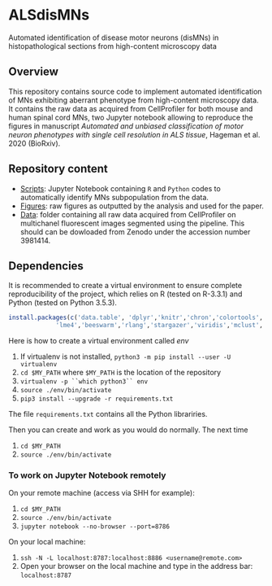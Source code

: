 # ALSdisMNs
Automated identification of disease motor neurons (disMNs) in histopathological sections from high-content microscopy data

## Overview
This repository contains source code to implement automated identification of MNs exhibiting aberrant phenotype from high-content microscopy data. It contains the raw data as acquired from CellProfiler for both mouse and human spinal cord MNs, two Jupyter notebook allowing to reproduce the figures in manuscript *Automated and unbiased classification of motor neuron phenotypes with single cell resolution in ALS tissue*, Hageman et al. 2020 (BioRxiv). 

## Repository content
* [Scripts](./Scripts): Jupyter Notebook containing `R` and `Python` codes to automatically identify MNs subpopulation from the data.
* [Figures](./Figures): raw figures as outputted by the analysis and used for the paper. 
* [Data](https://zenodo.org/record/3981414#.XzRMxqeB3OQ): folder containing all raw data acquired from CellProfiler on multichanel fluorescent images segmented using the pipeline. This should can be dowloaded from Zenodo under the accession number 3981414.



## Dependencies

It is recommended to create a virtual environment to ensure complete reproducibility of the project, which relies on R (tested on R-3.3.1) and Python (tested on Python 3.5.3).

```R
install.packages(c('data.table', 'dplyr','knitr','chron','colortools','RColorBrewer','corrplot','geneplotter',
             'lme4','beeswarm','rlang','stargazer','viridis','mclust','ape','dendextend','wordcloud','reshape'))
```

Here is how to create a virtual environment called *env* 

1. If virtualenv is not installed, `python3 -m pip install --user -U virtualenv`
1. `cd $MY_PATH` where  `$MY_PATH` is the location of the repository
1. `virtualenv -p ``which python3`` env`
1. `source ./env/bin/activate`
1. `pip3 install --upgrade -r requirements.txt` 

The file `requirements.txt` contains all the Python librariries.


Then you can create and work as you would do normally. The next time 

1. `cd $MY_PATH`
1. `source ./env/bin/activate`


### To work on Jupyter Notebook remotely

On your remote  machine (access via SHH for example):

1. `cd $MY_PATH`
1. `source ./env/bin/activate` 
1. `jupyter notebook --no-browser --port=8786`

On your local machine:

1. `ssh -N -L localhost:8787:localhost:8886 <username@remote.com>`
1. Open your browser on the local machine and type in the address bar: `localhost:8787`







